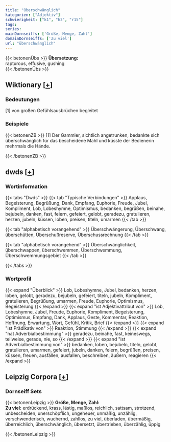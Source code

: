 ```yaml
---
title: "überschwänglich"
kategorien: ["Adjektiv"]
schwierigkeit: ["k1", "h3", "r15"]
tags:
series:
mainDornseiffs: ['Größe, Menge, Zahl']
domainDornseiffs: ['Zu viel']
url: "überschwänglich"
---
```


{{< betonenÜbs >}}
**Übersetzung:**  
rapturous, effusive, gushing  
{{< /betonenÜbs >}}

## Wiktionary [[+](https://de.wiktionary.org/wiki/überschwänglich)]

### Bedeutungen
[1] von großen Gefühlsausbrüchen begleitet  

### Beispiele
{{< betonenZB >}}
[1] Der Gammler, sichtlich angetrunken, bedankte sich überschwänglich für das bescheidene Mahl und küsste der Bedienerin mehrmals die Hände.  

{{< /betonenZB >}}


## dwds [[+](https://www.dwds.de/wb/überschwänglich)]

### Wortinformation
{{< tabs "Dwds" >}}
{{< tab "Typische Verbindungen" >}}
Applaus, Begeisterung, Begrüßung, Dank, Empfang, Euphorie, Freude, Jubel, Kompliment, Lob, Lobeshymne, Optimismus, bedanken, begrüßen, beinahe, bejubeln, danken, fast, feiern, gefeiert, gelobt, geradezu, gratulieren, herzen, jubeln, küssen, loben, preisen, titeln, umarmen
{{< /tab >}}

{{< tab "alphabetisch vorangehend" >}}
Überschwängerung, Überschwang, überschütten, Überschußreserve, Überschussrechnung
{{< /tab >}}

{{< tab "alphabetisch vorangehend" >}}
Überschwänglichkeit, überschwappen, überschwemmen, Überschwemmung, Überschwemmungsgebiet
{{< /tab >}}

{{< /tabs >}}

### Wortprofil
{{< expand "Überblick" >}} Lob, Lobeshymne, Jubel, bedanken, herzen, loben, gelobt, geradezu, bejubeln, gefeiert, titeln, jubeln, Kompliment, gratulieren, Begrüßung, umarmen, Freude, Euphorie, Optimismus, Begeisterung {{< /expand >}}
{{< expand "ist Adjektivattribut von" >}} Lob, Lobeshymne, Jubel, Freude, Euphorie, Kompliment, Begeisterung, Optimismus, Empfang, Dank, Applaus, Geste, Kommentar, Reaktion, Hoffnung, Erwartung, Wort, Gefühl, Kritik, Brief {{< /expand >}}
{{< expand "ist Prädikativ von" >}} Reaktion, Stimmung {{< /expand >}}
{{< expand "hat Adverbialbestimmung" >}} geradezu, beinahe, fast, keineswegs, teilweise, gerade, nie, so {{< /expand >}}
{{< expand "ist Adverbialbestimmung von" >}} bedanken, loben, bejubeln, titeln, gelobt, gratulieren, umarmen, gefeiert, jubeln, danken, feiern, begrüßen, preisen, küssen, freuen, ausfällen, ausfallen, beschreiben, äußern, reagieren {{< /expand >}}

## Leipzig Corpora [[+](https://corpora.uni-leipzig.de/en/res?word=überschwänglich&corpusId=deu_newscrawl-public_2018)]

### Dornseiff Sets
{{< betonenLeipzig >}}
**Größe, Menge, Zahl:**  
**Zu viel:** erdrückend, krass, lästig, maßlos, reichlich, sattsam, strotzend, unbescheiden, unerschöpflich, ungeheuer, unmäßig, unzählig, verschwenderisch, wuchernd, zahllos, zu viel, überladen, übermäßig, überreichlich, überschwänglich, übersetzt, übertrieben, überzählig, üppig  

{{< /betonenLeipzig >}}
